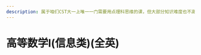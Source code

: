 ```yaml
---
description: 属于咱们CST大一上唯一一门需要用点理科思维的课，但大部分知识难度也不高，难度介于经管系学生所学的的微积分和非数学系的理工科学生所学的高等数学之间
---
```


# 高等数学Ⅰ(信息类)(全英)


